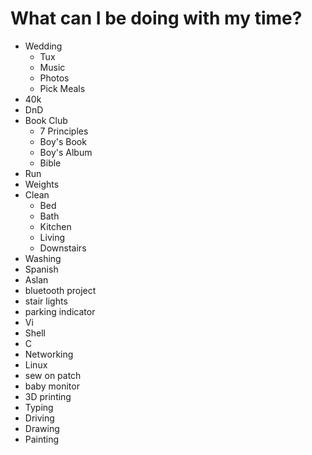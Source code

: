 # What can I be doing with my time?

- Wedding
	- Tux
	- Music
	- Photos
	- Pick Meals
- 40k
- DnD
- Book Club
	- 7 Principles
	- Boy's Book
	- Boy's Album
	- Bible
- Run
- Weights
- Clean
	- Bed
	- Bath
	- Kitchen
	- Living
	- Downstairs
- Washing
- Spanish
- Aslan
- bluetooth project
- stair lights
- parking indicator
- Vi
- Shell
- C
- Networking
- Linux
- sew on patch
- baby monitor
- 3D printing
- Typing
- Driving
- Drawing 
- Painting

